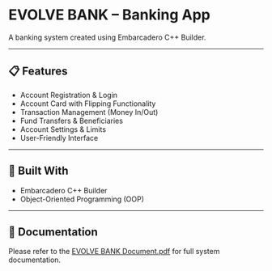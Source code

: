 # EVOLVE BANK – Banking App

A banking system created using Embarcadero C++ Builder.

---

## 📋 Features
- Account Registration & Login
- Account Card with Flipping Functionality 
- Transaction Management (Money In/Out)
- Fund Transfers & Beneficiaries
- Account Settings & Limits
- User-Friendly Interface

---

## 🧠 Built With
- Embarcadero C++ Builder
- Object-Oriented Programming (OOP)

---



## 📄 Documentation
Please refer to the [EVOLVE BANK Document.pdf](documentation/EVOLVE%20BANK%20Document.pdf) for full system documentation.
